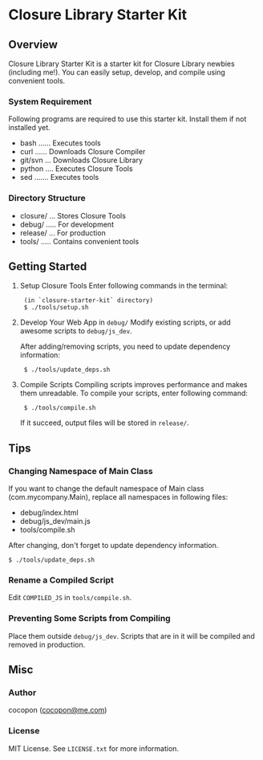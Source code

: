 Closure Library Starter Kit
===========================


Overview
--------
Closure Library Starter Kit is a starter kit for Closure Library newbies
(including me!).
You can easily setup, develop, and compile using convenient tools.


### System Requirement
Following programs are required to use this starter kit.
Install them if not installed yet.

- bash ...... Executes tools
- curl ...... Downloads Closure Compiler
- git/svn ... Downloads Closure Library
- python .... Executes Closure Tools
- sed ....... Executes tools


### Directory Structure
- closure/ ... Stores Closure Tools
- debug/ ..... For development
- release/ ... For production
- tools/ ..... Contains convenient tools


Getting Started
---------------
1. Setup Closure Tools
    Enter following commands in the terminal:

        (in `closure-starter-kit` directory)
        $ ./tools/setup.sh

2. Develop Your Web App in `debug/`
    Modify existing scripts, or add awesome scripts to `debug/js_dev`.

    After adding/removing scripts, you need to update dependency information:
 
        $ ./tools/update_deps.sh

3. Compile Scripts
    Compiling scripts improves performance and makes them unreadable.
    To compile your scripts, enter following command:

        $ ./tools/compile.sh

    If it succeed, output files will be stored in `release/`.


Tips
----
### Changing Namespace of Main Class
If you want to change the default namespace of Main class (com.mycompany.Main),
replace all namespaces in following files:

- debug/index.html
- debug/js_dev/main.js
- tools/compile.sh

After changing, don't forget to update dependency information.

    $ ./tools/update_deps.sh


### Rename a Compiled Script
Edit `COMPILED_JS` in `tools/compile.sh`.


### Preventing Some Scripts from Compiling
Place them outside `debug/js_dev`.
Scripts that are in it will be compiled and removed in production.


Misc
----
### Author
cocopon (cocopon@me.com)

### License
MIT License. See `LICENSE.txt` for more information.
